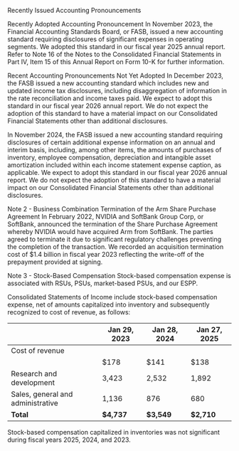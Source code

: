 Recently Issued Accounting Pronouncements

Recently Adopted Accounting Pronouncement
In November 2023, the Financial Accounting Standards Board, or FASB, issued a new accounting standard requiring disclosures of significant expenses in operating segments. We adopted this standard in our fiscal year 2025 annual report. Refer to Note 16 of the Notes to the Consolidated Financial Statements in Part IV, Item 15 of this Annual Report on Form 10-K for further information.

Recent Accounting Pronouncements Not Yet Adopted
In December 2023, the FASB issued a new accounting standard which includes new and updated income tax disclosures, including disaggregation of information in the rate reconciliation and income taxes paid. We expect to adopt this standard in our fiscal year 2026 annual report. We do not expect the adoption of this standard to have a material impact on our Consolidated Financial Statements other than additional disclosures.

In November 2024, the FASB issued a new accounting standard requiring disclosures of certain additional expense information on an annual and interim basis, including, among other items, the amounts of purchases of inventory, employee compensation, depreciation and intangible asset amortization included within each income statement expense caption, as applicable. We expect to adopt this standard in our fiscal year 2026 annual report. We do not expect the adoption of this standard to have a material impact on our Consolidated Financial Statements other than additional disclosures.

Note 2 - Business Combination
Termination of the Arm Share Purchase Agreement
In February 2022, NVIDIA and SoftBank Group Corp, or SoftBank, announced the termination of the Share Purchase Agreement whereby NVIDIA would have acquired Arm from SoftBank. The parties agreed to terminate it due to significant regulatory challenges preventing the completion of the transaction. We recorded an acquisition termination cost of $1.4 billion in fiscal year 2023 reflecting the write-off of the prepayment provided at signing.

Note 3 - Stock-Based Compensation
Stock-based compensation expense is associated with RSUs, PSUs, market-based PSUs, and our ESPP.

Consolidated Statements of Income include stock-based compensation expense, net of amounts capitalized into inventory and subsequently recognized to cost of revenue, as follows:

|                      | Jan 29, 2023 | Jan 28, 2024 | Jan 27, 2025 |
|----------------------|--------------|--------------|--------------|
| Cost of revenue      |              |              |              |
|                      | $178         | $141         | $138         |
| Research and development | 3,423        | 2,532        | 1,892        |
| Sales, general and administrative | 1,136        | 876          | 680          |
| **Total**            | **$4,737**   | **$3,549**   | **$2,710**   |

Stock-based compensation capitalized in inventories was not significant during fiscal years 2025, 2024, and 2023.